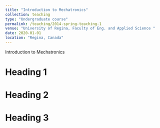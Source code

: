 ```yaml
---
title: "Introduction to Mechatronics"
collection: teaching
type: "Undergraduate course"
permalink: /teaching/2014-spring-teaching-1
venue: "University of Regina, Faculty of Eng. and Applied Science "
date: 2020-01-01
location: "Regina, Canada"
---
```


Introduction to Mechatronics

Heading 1
======

Heading 2
======

Heading 3
======
